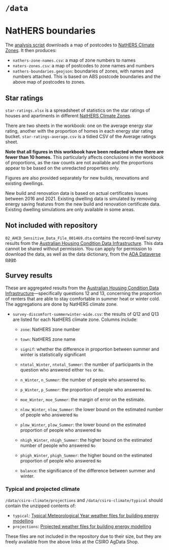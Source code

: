 # `/data`

# NatHERS boundaries

The [analysis script]() downloads a map of postcodes to [NatHERS Climate Zones](https://www.nathers.gov.au/nathers-accredited-software/nathers-climate-zones-and-weather-files). It then produces:

- `nathers-zone-names.csv`: a map of zone numbers to names
- `naters-zones.csv`: a map of postcodes to zone names and numbers
- `nathers-boundaries.geojson`: boundaries of zones, with names and numbers attached. This is based on ABS postcode boundaries and the above map of postcodes to zones.

## Star ratings

`star-ratings.xlsx` is a spreadsheet of statistics on the star ratings of houses and apartments in different [NatHERS Climate Zones](https://www.nathers.gov.au/nathers-accredited-software/nathers-climate-zones-and-weather-files).

There are two sheets in the workbook: one on the average energy star rating, another with the proportion of homes in each energy star rating bucket. `star-ratings-average.csv` is a tidied CSV of the Average ratings sheet.

**Note that all figures in this workbook have been redacted where there are fewer than 10 homes.** This particularly affects conclusions in the workbook of proportions, as the raw counts are not available and the proportions appear to be based on the unredacted properties only.

Figures are also provided separately for new builds, renovations and existing dwellings.

New build and renovation data is based on actual certificates issues between 2016 and 2021. Existing dwelling data is simulated by removing energy saving features from the new build and renovation certificate data. Existing dwelling simulations are only available in some areas.

## Not included with repository

`02_AHCD_Sensitive_Data_File_001469.dta` contains the record-level survey results from the [Australian Housing Condition Data Infrastructure](https://doi.org/10.26193/IBL7PZ). This data cannot be shared without permission. You can apply for permission to download the data, as well as the data dictionary, from the [ADA Dataverse page](https://doi.org/10.26193/IBL7PZ).

## Survey results

These are aggregated results from the [Australian Housing Condition Data Infrastructure](https://doi.org/10.26193/IBL7PZ)—specifically questions 12 and 13, concerning the proportion of  renters that are able to stay comfortable in summer heat or winter cold. The aggregations are done by NatHERS climate zone.

- `survey-discomfort-summerwinter-wide.csv`: the results of Q12 and Q13 are listed for each NatHERS climate zone. Columns include:
  * `zone`: NatHERS zone number
  * `town`: NatHERS zone name
  * `signif`: whether the difference in proportion between summer and winter is statistically significant
  * `ntotal_Winter`, `ntotal_Summer`: the number of participants in the question who answered either `Yes` or `No`.

  * `n_Winter`, `n_Summer`: the number of people who answered `No`. 
  * `p_Winter`, `p_Summer`: the proportion of people who answered `No`. 
  * `moe_Winter`, `moe_Summer`: the margin of error on the estimate.
  * `nlow_Winter`, `nlow_Summer`: the lower bound on the estimated number of people who answered `No`
  * `plow_Winter`, `plow_Summer`: the lower bound on the estimated proportion of people who answered `No`
  * `nhigh_Winter`, `nhigh_Summer`: the higher bound on the estimated number of people who answered `No`
  * `phigh_Winter`, `phigh_Summer`: the higher bound on the estimated proportion of people who answered `No`
  * `balance`: the significance of the difference between summer and winter.

### Typical and projected climate

`/data/csiro-climate/projections` and `/data/csiro-climate/typical` should contain the unzipped contents of:

- `typical`: [Typical Meteorological Year weather files for building energy modelling](https://agdatashop.csiro.au/future-climate-typical-meteorological-year)
- `projections`: [Projected weather files for building energy modelling](https://agdatashop.csiro.au/future-climate-predictive-weather)

These files are not included in the repository due to their size, but they are freely available from the above links at the CSIRO AgData Shop.
